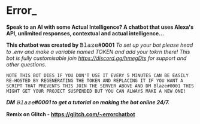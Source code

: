 # Error_
**Speak to an AI with some Actual Intelligence? A chatbot that uses Alexa's API, unlimited responses, contextual and actual intelligence...**

**This chatbot was created by 𝙱𝚕𝚊𝚣𝚎#0001** _To set up your bot please head to .env and make a variable named TOKEN and add your tokrn there! This bot is fully customisable join https://discord.gg/hmegDts for support and other questions._

`NOTE THIS BOT DIES IF YOU DON'T USE IT EVERY 5 MINUTES CAN BE EASILY RE-HOSTED BY REGENERATING THE TOKEN AND REPLACING IT IF YOU WANT A SCRIPT THAT PREVENTS THIS JOIN THE SERVER ABOVE AND DM 𝙱𝚕𝚊𝚣𝚎#0001 THIS MIGHT GET YOUR PROJECT SUSPENDED BUT YOU CAN ALWAYS MAKE A NEW ONE!`

***DM 𝙱𝚕𝚊𝚣𝚎#0001 to get a tutorial on making the bot online 24/7.***


**Remix on Glitch - https://glitch.com/~errorchatbot**
